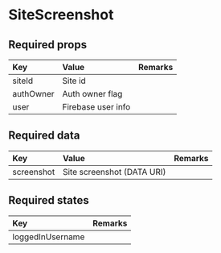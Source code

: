 # SiteScreenshot

## Required props

| Key | Value | Remarks |
| :--- | :--- | :--- |
| siteId | Site id |  |
| authOwner | Auth owner flag |  |
| user | Firebase user info |  |

## Required data

| Key | Value | Remarks |
| :--- | :--- | :--- |
| screenshot | Site screenshot \(DATA URI\) |  |

## Required states

| Key | Remarks |
| :--- | :--- |
| loggedInUsername |  |

